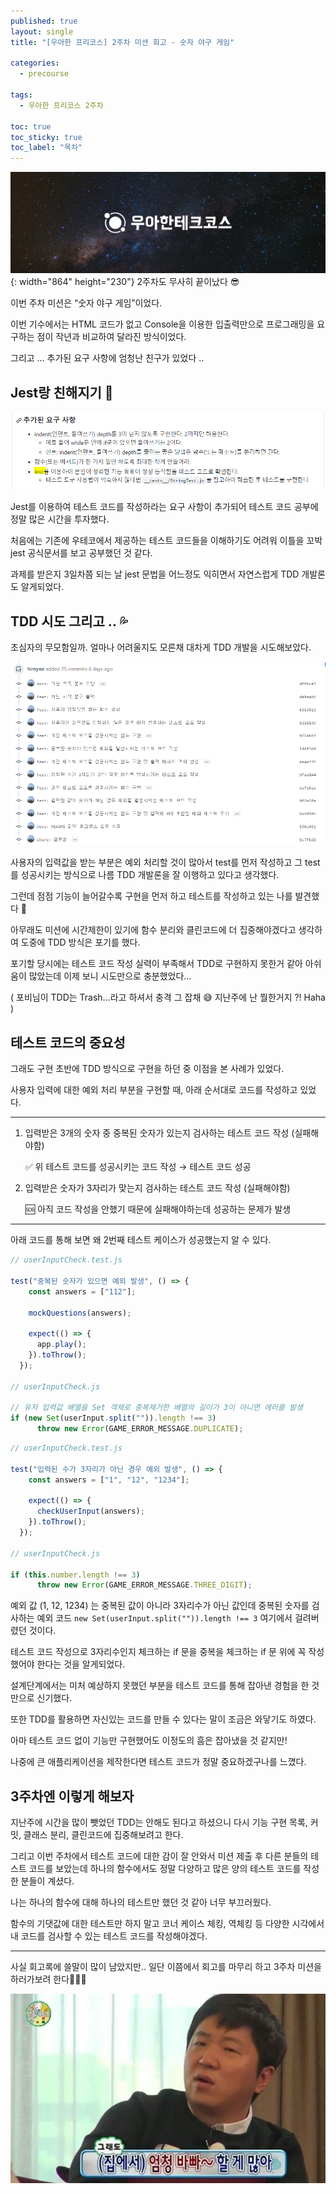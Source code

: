 ```yaml
---
published: true
layout: single
title: "[우아한 프리코스] 2주차 미션 회고 - 숫자 야구 게임"

categories:
  - precourse

tags:
  - 우아한 프리코스 2주차

toc: true
toc_sticky: true
toc_label: "목차"
---
```


![untitled](../assets/images/precouse-0.png){: width="864" height="230"}
2주차도 무사히 끝이났다 😎

이번 주차 미션은 “숫자 야구 게임”이었다.

이번 기수에서는 HTML 코드가 없고 Console을 이용한 입출력만으로 프로그래밍을 요구하는 점이 작년과 비교하여 달라진 방식이었다. 

그리고 … 추가된 요구 사항에 엄청난 친구가 있었다 .. 

## Jest랑 친해지기 🧪

![Untitled](../assets/images/precouse-5.png)

Jest를 이용하여 테스트 코드를 작성하라는 요구 사항이 추가되어 테스트 코드 공부에 정말 많은 시간을 투자했다.

처음에는 기존에 우테코에서 제공하는 테스트 코드들을 이해하기도 어려워 이틀을 꼬박 jest 공식문서를 보고 공부했던 것 같다.

과제를 받은지 3일차쯤 되는 날 jest 문법을 어느정도 익히면서 자연스럽게 TDD 개발론도 알게되었다. 

## TDD 시도 그리고 .. 💦

초심자의 무모함일까. 얼마나 어려울지도 모른채 대차게 TDD 개발을 시도해보았다.

![Untitled](../assets/images/precouse-6.png)

사용자의 입력값을 받는 부분은 예외 처리할 것이 많아서 test를 먼저 작성하고 그 test를 성공시키는 방식으로 나름 TDD 개발론을 잘 이행하고 있다고 생각했다. 

그런데 점점 기능이 늘어갈수록 구현을 먼저 하고 테스트를 작성하고 있는 나를 발견했다 🥶

아무래도 미션에 시간제한이 있기에 함수 분리와 클린코드에 더 집중해야겠다고 생각하여 도중에 TDD 방식은 포기를 했다. 

포기할 당시에는 테스트 코드 작성 실력이 부족해서 TDD로 구현하지 못한거 같아 아쉬움이 많았는데 이제 보니 시도만으로 충분했었다...

( 포비님이 TDD는 Trash…라고 하셔서 충격 그 잡채 😅 지난주에 난 뭘한거지 ?! Haha )

## 테스트 코드의 중요성

그래도 구현 초반에 TDD 방식으로 구현을 하던 중 이점을 본 사례가 있었다. 

사용자 입력에 대한 예외 처리 부분을 구현할 때, 아래 순서대로 코드를 작성하고 있었다.

---

1. 입력받은 3개의 숫자 중 중복된 숫자가 있는지 검사하는 테스트 코드 작성 (실패해야함)
    
    ✅ 위 테스트 코드를 성공시키는 코드 작성 → 테스트 코드 성공
    
2. 입력받은 숫자가 3자리가 맞는지 검사하는 테스트 코드 작성 (실패해야함)
    
    🆘 아직 코드 작성을 안했기 때문에 실패해야하는데 성공하는 문제가 발생
    

---

아래 코드를 통해 보면 왜 2번째 테스트 케이스가 성공했는지 알 수 있다.

```jsx
// userInputCheck.test.js

test("중복된 숫자가 있으면 예외 발생", () => {
    const answers = ["112"];

    mockQuestions(answers);

    expect(() => {
      app.play();
    }).toThrow();
  }); 

// userInputCheck.js

// 유저 입력값 배열을 Set 객체로 중복제거한 배열의 길이가 3이 아니면 에러를 발생
if (new Set(userInput.split("")).length !== 3) 
      throw new Error(GAME_ERROR_MESSAGE.DUPLICATE);
```

```jsx
// userInputCheck.test.js

test("입력된 수가 3자리가 아닌 경우 예외 발생", () => {
    const answers = ["1", "12", "1234"];

    expect(() => {
      checkUserInput(answers);
    }).toThrow();
  });

// userInputCheck.js

if (this.number.length !== 3)
      throw new Error(GAME_ERROR_MESSAGE.THREE_DIGIT);
```

예외 값 (1, 12, 1234) 는 중복된 값이 아니라 3자리수가 아닌 값인데 중복된 숫자를 검사하는 예외 코드 `new Set(userInput.split("")).length !== 3` 여기에서 걸려버렸던 것이다.

테스트 코드 작성으로 3자리수인지 체크하는 if 문을 중복을 체크하는 if 문 위에 꼭 작성했어야 한다는 것을 알게되었다. 

설계단계에서는 미처 예상하지 못했던 부분을 테스트 코드를 통해 잡아낸 경험을 한 것만으로 신기했다. 

또한 TDD를 활용하면 자신있는 코드를 만들 수 있다는 말이 조금은 와닿기도 하였다. 

아마 테스트 코드 없이 기능만 구현했어도 이정도의 흠은 잡아냈을 것 같지만! 

나중에 큰 애플리케이션을 제작한다면 테스트 코드가 정말 중요하겠구나를 느꼈다.

## 3주차엔 이렇게 해보자

지난주에 시간을 많이 뺏었던 TDD는 안해도 된다고 하셨으니 다시 기능 구현 목록, 커밋, 클래스 분리, 클린코드에 집중해보려고 한다. 

그리고 이번 주차에서 테스트 코드에 대한 감이 잘 안와서 미션 제출 후 다른 분들의 테스트 코드를 보았는데 하나의 함수에서도 정말 다양하고 많은 양의 테스트 코드를 작성한 분들이 계셨다.

나는 하나의 함수에 대해 하나의 테스트만 했던 것 같아 너무 부끄러웠다. 

함수의 기댓값에 대한 테스트만 하지 말고 코너 케이스 체킹, 역체킹 등 다양한 시각에서 내 코드를 검사할 수 있는 테스트 코드를 작성해야겠다.

---

사실 회고록에 쓸말이 많이 남았지만.. 일단 이쯤에서 회고를 마무리 하고 3주차 미션을 하러가보려 한다🏃🏻‍♀️ 

![할게 많아 ..](../assets/images/precouse-7.png)

